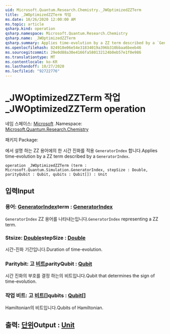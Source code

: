 ```yaml
---
uid: Microsoft.Quantum.Research.Chemistry._JWOptimizedZZTerm
title: _JWOptimizedZZTerm 작업
ms.date: 10/26/2020 12:00:00 AM
ms.topic: article
qsharp.kind: operation
qsharp.namespace: Microsoft.Quantum.Research.Chemistry
qsharp.name: _JWOptimizedZZTerm
qsharp.summary: Applies time-evolution by a ZZ term described by a `GeneratorIndex`.
ms.openlocfilehash: 824918e06e54e31834019a396b310bbaa6beeb46
ms.sourcegitcommit: 29e0d88a30e4166fa580132124b0eb57e1f0e986
ms.translationtype: MT
ms.contentlocale: ko-KR
ms.lasthandoff: 10/27/2020
ms.locfileid: "92722776"
---
```

# <a name="_jwoptimizedzzterm-operation"></a><span data-ttu-id="1a61a-102">_JWOptimizedZZTerm 작업</span><span class="sxs-lookup"><span data-stu-id="1a61a-102">_JWOptimizedZZTerm operation</span></span>

<span data-ttu-id="1a61a-103">네임 스페이스: [Microsoft](xref:Microsoft.Quantum.Research.Chemistry) .</span><span class="sxs-lookup"><span data-stu-id="1a61a-103">Namespace: [Microsoft.Quantum.Research.Chemistry](xref:Microsoft.Quantum.Research.Chemistry)</span></span>

<span data-ttu-id="1a61a-104">패키지 [](https://nuget.org/packages/)</span><span class="sxs-lookup"><span data-stu-id="1a61a-104">Package: [](https://nuget.org/packages/)</span></span>


<span data-ttu-id="1a61a-105">에서 설명 하는 ZZ 용어에의 한 시간 진화를 적용 `GeneratorIndex` 합니다.</span><span class="sxs-lookup"><span data-stu-id="1a61a-105">Applies time-evolution by a ZZ term described by a `GeneratorIndex`.</span></span>

```qsharp
operation _JWOptimizedZZTerm (term : Microsoft.Quantum.Simulation.GeneratorIndex, stepSize : Double, parityQubit : Qubit, qubits : Qubit[]) : Unit
```


## <a name="input"></a><span data-ttu-id="1a61a-106">입력</span><span class="sxs-lookup"><span data-stu-id="1a61a-106">Input</span></span>

### <a name="term--generatorindex"></a><span data-ttu-id="1a61a-107">용어: [GeneratorIndex](xref:Microsoft.Quantum.Simulation.GeneratorIndex)</span><span class="sxs-lookup"><span data-stu-id="1a61a-107">term : [GeneratorIndex](xref:Microsoft.Quantum.Simulation.GeneratorIndex)</span></span>

<span data-ttu-id="1a61a-108">`GeneratorIndex` ZZ 용어를 나타내는입니다.</span><span class="sxs-lookup"><span data-stu-id="1a61a-108">`GeneratorIndex` representing a ZZ term.</span></span>


### <a name="stepsize--double"></a><span data-ttu-id="1a61a-109">Stsize: [Double](xref:microsoft.quantum.lang-ref.double)</span><span class="sxs-lookup"><span data-stu-id="1a61a-109">stepSize : [Double](xref:microsoft.quantum.lang-ref.double)</span></span>

<span data-ttu-id="1a61a-110">시간-진화 기간입니다.</span><span class="sxs-lookup"><span data-stu-id="1a61a-110">Duration of time-evolution.</span></span>


### <a name="parityqubit--qubit"></a><span data-ttu-id="1a61a-111">Paritybit: 고 [비트](xref:microsoft.quantum.lang-ref.qubit)</span><span class="sxs-lookup"><span data-stu-id="1a61a-111">parityQubit : [Qubit](xref:microsoft.quantum.lang-ref.qubit)</span></span>

<span data-ttu-id="1a61a-112">시간 진화의 부호를 결정 하는의 비트입니다.</span><span class="sxs-lookup"><span data-stu-id="1a61a-112">Qubit that determines the sign of time-evolution.</span></span>


### <a name="qubits--qubit"></a><span data-ttu-id="1a61a-113">작업 비트: 고 [비트](xref:microsoft.quantum.lang-ref.qubit)[]</span><span class="sxs-lookup"><span data-stu-id="1a61a-113">qubits : [Qubit](xref:microsoft.quantum.lang-ref.qubit)[]</span></span>

<span data-ttu-id="1a61a-114">Hamiltonian의 비트입니다.</span><span class="sxs-lookup"><span data-stu-id="1a61a-114">Qubits of Hamiltonian.</span></span>



## <a name="output--unit"></a><span data-ttu-id="1a61a-115">출력: [단위](xref:microsoft.quantum.lang-ref.unit)</span><span class="sxs-lookup"><span data-stu-id="1a61a-115">Output : [Unit](xref:microsoft.quantum.lang-ref.unit)</span></span>

